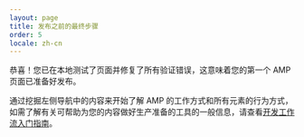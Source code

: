```yaml
---
layout: page
title: 发布之前的最终步骤
order: 5
locale: zh-cn
---
```


恭喜！您已在本地测试了页面并修复了所有验证错误，这意味着您的第一个 AMP 页面已准备好发布。

通过挖掘左侧导航中的内容来开始了解 AMP 的工作方式和所有元素的行为方式，如需了解有关可帮助为您的内容做好生产准备的工具的一般信息，请查看[开发工作流入门指南](https://developers.google.com/web/tools/setup/)。

